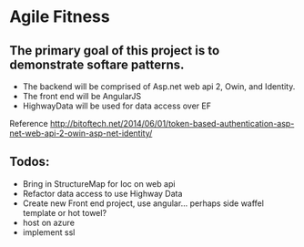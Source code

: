 # Agile Fitness

## The primary goal of this project is to demonstrate softare patterns.
- The backend will be comprised of Asp.net web api 2, Owin, and Identity.
- The front end will be AngularJS
- HighwayData will be used for data access over EF

Reference
http://bitoftech.net/2014/06/01/token-based-authentication-asp-net-web-api-2-owin-asp-net-identity/


## Todos:
- Bring in StructureMap for Ioc on web api
- Refactor data access to use Highway Data
- Create new Front end project, use angular... perhaps side waffel template or hot towel?
- host on azure
- implement ssl
